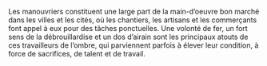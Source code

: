 ﻿---
skill_proficiencies: '[Athlétisme](abilities_strength_hd.md#athlétisme), [Escamotage](abilities_dexterity_hd.md#escamotage) ou [Intimidation].'
mastered_tools: 'un type de jeu au choix, un ensemble d’outils au choix parmi : outils de charpentier, outils de cordonnier, outils de tanneur, outils de maçon, matériel de peintre, outils de potier, outils de forgeron, outils de menuisier.'
equipment: habits courants, outre de vin, ensemble d’outils dépendant de son métier, pot en fer, lettres de recommandation d’anciens employeurs, bourse contenant 10 sous.
id: background_daylaborer_fr.md#manouvrier
name: Manouvrier
alt_name: '[Day Laborer](background_daylaborer_en.md) (RPG p41)'
source: (JDR p45)
---
Les manouvriers constituent une large part de la main-d’oeuvre bon marché dans les villes et les cités, où les chantiers, les artisans et les commerçants font appel à eux pour des tâches ponctuelles. Une volonté de fer, un fort sens de la débrouillardise et un dos d’airain sont les principaux atouts de ces travailleurs de l’ombre, qui parviennent parfois à élever leur condition, à force de sacrifices, de talent et de travail.

